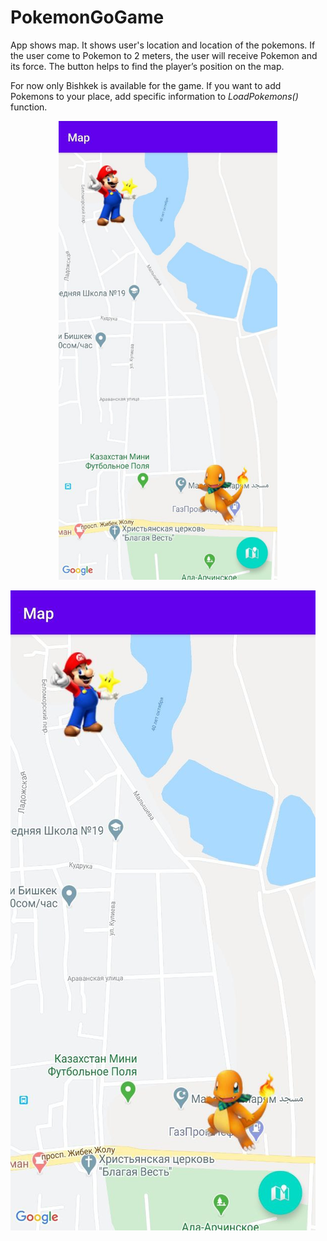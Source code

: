 # PokemonGoGame

App shows map. It shows user's location and location of the pokemons.
If the user come to Pokemon to 2 meters, the user will receive Pokemon and its force. The button helps to find the player’s position on the map.

For now only Bishkek is available for the game.
If you want to add Pokemons to your place, add specific information to <i>LoadPokemons()</i> function. 

<p align="center">
  <img src="https://github.com/Naramig/PokemonGoGame/blob/master/photo5440847880786128252.jpg" width="350" title="hover text">
</p>
                                                                                                                
![alt text](https://github.com/Naramig/PokemonGoGame/blob/master/photo5440847880786128252.jpg?raw=true)
